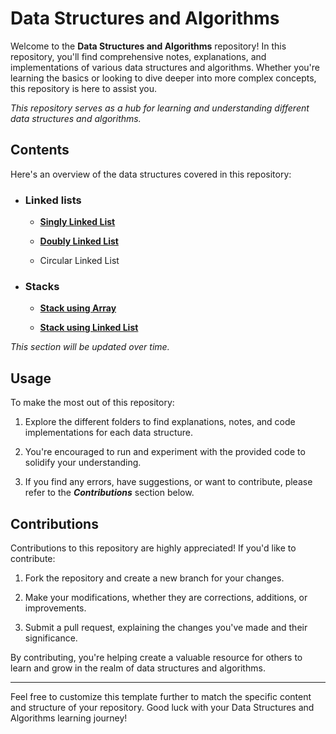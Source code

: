 # Data Structures and Algorithms

Welcome to the **Data Structures and Algorithms** repository! In this repository, you'll find comprehensive notes, explanations, and implementations of various data structures and algorithms. Whether you're learning the basics or looking to dive deeper into more complex concepts, this repository is here to assist you.

*This repository serves as a hub for learning and understanding different data structures and algorithms.*

## Contents

Here's an overview of the data structures covered in this repository:

- ### Linked lists

    - [**Singly Linked List**](https://github.com/mdawoud27/data_structures_and_algorithms/tree/main/singly_linked_lists)

    - [**Doubly Linked List**](https://github.com/mdawoud27/data_structures_and_algorithms/tree/main/doubly_linked_lists)

    - Circular Linked List

- ### Stacks
    - [**Stack using Array**](https://github.com/mdawoud27/data_structures_and_algorithms/tree/main/stack_array)

    - [**Stack using Linked List**](https://github.com/mdawoud27/data_structures_and_algorithms/tree/main/stack_linkedlist)

*This section will be updated over time.*

## Usage

To make the most out of this repository:

1. Explore the different folders to find explanations, notes, and code implementations for each data structure.

1. You're encouraged to run and experiment with the provided code to solidify your understanding.

1. If you find any errors, have suggestions, or want to contribute, please refer to the ***Contributions*** section below.

## Contributions
Contributions to this repository are highly appreciated! If you'd like to contribute:

1. Fork the repository and create a new branch for your changes.

1. Make your modifications, whether they are corrections, additions, or improvements.

1. Submit a pull request, explaining the changes you've made and their significance.

By contributing, you're helping create a valuable resource for others to learn and grow in the realm of data structures and algorithms.

---
Feel free to customize this template further to match the specific content and structure of your repository. Good luck with your Data Structures and Algorithms learning journey!
